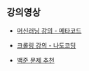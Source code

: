 ## 강의영상

- [머신러닝 강의 - 메타코드](https://youtu.be/oyzIT1g1Z3U)

- [크롤링 강의 - 나도코딩](https://www.youtube.com/watch?v=ZDh1C7qw0Rs&t=361s)

- [백준 문제 추천](https://covenant.tistory.com/224)
